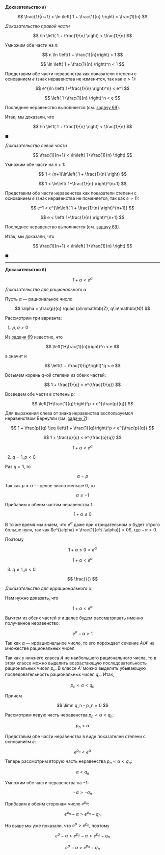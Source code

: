 **Доказательство а)**

$$ \frac{1}{n+1} < \ln \left( 1 + \frac{1}{n} \right) < \frac{1}{n} $$

*Доказательство правой части*

$$ \ln \left( 1 + \frac{1}{n} \right) < \frac{1}{n} $$

Умножим обе части на $n$:

$$ n \ln \left(1 + \frac{1}{n}\right) < 1 $$

$$ \ln \left( 1 + \frac{1}{n} \right)^n < 1 $$

Представим обе части неравенства как показатели степени с основанием $e$ (знак неравенства не изменится, так как $e>1$):

$$ e^{\ln \left( 1+\frac{1}{n} \right)^n} < e^1 $$

$$ \left( 1+\frac{1}{n} \right)^n < e $$

Последнее неравенство выполняется (см. [задачу 69](/tasks/69)).

Итак, мы доказали, что

$$ \ln \left( 1 + \frac{1}{n} \right) < \frac{1}{n} $$

$\blacksquare$

*Доказательство левой части*

$$ \frac{1}{n+1} < \ln\left( 1+\frac{1}{n} \right) $$

Умножим обе части на $n+1$:

$$ 1 < (n+1)\ln\left( 1 + \frac{1}{n} \right) $$

$$ 1 < \ln\left( 1+\frac{1}{n} \right)^{n+1} $$

Представим обе части неравенства как показатели степени с основанием $e$ (знак неравенства не поменяется, так как $e>1$):

$$ e^1 < e^{\ln\left( 1 + \frac{1}{n} \right)^{n+1}} $$

$$ e < \left( 1+\frac{1}{n} \right)^{n+1} $$

Последнее неравенство выполняется (см. [задачу 69](/tasks/69)).

Итак, мы доказали, что

$$ \frac{1}{n+1} < \ln\left( 1+\frac{1}{n} \right) $$

$\blacksquare$

---

**Доказательство б)**

$$ 1 + \alpha < e^{\alpha} $$

*Доказательство для рационального $\alpha$*

Пусть $\alpha$ — рациональное число:

$$ \alpha = \frac{p}{q} \quad (p\in\mathbb{Z}, q\in\mathbb{N}) $$

Рассмотрим три варианта:

1) $p,q > 0$

Из [задачи 69](/tasks/69) известно, что

$$ \left(1+\frac{1}{n}\right)^n < e $$

а значит и

$$ \left(1 + \frac{1}{q}\right)^q < e $$

Возьмем корень $q$-ой степени из обеих частей:

$$ 1 + \frac{1}{q} < e^{\frac{1}{q}} $$

Возведем обе части в степень $p$:

$$ \left(1+\frac{1}{q}\right)^p < e^{\frac{p}{q}} $$

Для выражения слева от знака неравенства воспользуемся неравенством Бернулли (см. [задачу 7](/tasks/7/)):

$$ 1 + \frac{p}{q} \leq \left(1 + \frac{1}{q}\right)^p < e^{\frac{p}{q}} $$

$$ 1 + \frac{p}{q} < e^{\frac{p}{q}} $$

$$ 1 + \alpha < e^{\alpha} $$

2) $q=1, p < 0$

Раз $q=1$, то

$$ \alpha = p $$

Так как $p = \alpha$ — целое число меньше $0$, то

$$ \alpha \leq -1 $$

Прибавим к обеим частям неравенства $1$:

$$ 1 + \alpha \leq 0 $$

В то же время мы знаем, что $e^{\alpha}$ даже при отрицательном $\alpha$ будет строго больше нуля, так как $e^{\alpha} = \frac{1}{e^{-\alpha}} > 0$, где $-\alpha > 0$.

Поэтому

$$ 1 + \alpha \leq 0 < e^{\alpha} $$

$$ 1 + \alpha < e^{\alpha} $$

3) $q\neq 1, p < 0$

$$ \frac{}{} $$

*Доказательство для иррационального $\alpha$*

Нам нужно доказать, что

$$ 1 + \alpha < e^{\alpha} $$

Вычтем из обеих частей $\alpha$ и далее будем рассматривать именно полученное неравенство:

$$ e^{\alpha} - \alpha > 1 $$

Так как $\alpha$ — иррациональное число, то его порождает сечение $A/A'$ на множестве рациональных чисел.

Так как у нижнего класса $A$ не наибольшего рационального числа, то в этом классе можно выделить возрастающую последовательность рациональных чисел $p_n$. В классе $A'$ можно выделить убывающую последовательность рациональных чисел $q_n$.
Итак,

$$ p_n < \alpha < q_n $$

Причем

$$ \limn q_n - p_n = 0 $$

Рассмотрим левую часть неравенства $p_n < \alpha < q_n$:

$$ p_n < \alpha $$

Представим обе части неравенства в виде показателей степени с основанием $e$:

$$ e^{p_n} < e^{\alpha} $$

Теперь рассмотрим вторую часть неравенства $p_n < \alpha < q_n$:

$$ \alpha < q_n $$

Умножим обе части неравенства на $-1$:

$$ -\alpha > -q_n $$

Прибавим к обеим сторонам число $e^{p_n}$:

$$ e^{p_n} - \alpha > e^{p_n} - q_n $$

Но выше мы уже показали, что $e^{\alpha} > e^{p_n}$, поэтому

$$ e^{\alpha} - \alpha > e^{p_n} - \alpha > e^{p_n} - q_n $$

$$ e^{\alpha} - \alpha > e^{p_n} - q_n $$